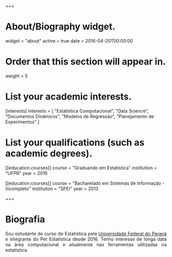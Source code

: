 +++
# About/Biography widget.
widget = "about"
active = true
date = 2016-04-20T00:00:00

# Order that this section will appear in.
weight = 5

# List your academic interests.
[interests]
  interests = [
    "Estatística Computacional",
    "Data Science",
    "Documentos Dinâmicos",
    "Modelos de Regressão",
    "Planejamento de Experimentos"
  ]

# List your qualifications (such as academic degrees).
[[education.courses]]
  course = "Graduando em Estatística"
  institution = "UFPR"
  year = 2016

[[education.courses]]
  course = "Bacharelado em Sistemas de Informação - Incompleto"
  institution = "SPEI"
  year = 2013 
  
+++

# Biografia

<p align="justify">Sou estudante do curso de Estatística pela 
<a href="http://www.ufpr.br/portalufpr/">Universidade Federal do Paraná</a>
e integrante do Pet Estatística desde 2016. Tenho interesse de longa data
na área computacional e atualmente nas ferramentas utilizadas na estatística.</p>



[1]: http://www.ufpr.br/portalufpr/
